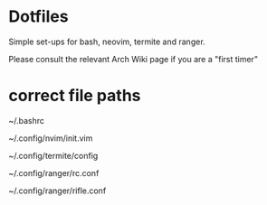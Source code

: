 # Dotfiles

Simple set-ups for bash, neovim, termite and ranger.

Please consult the relevant Arch Wiki page if you are a "first timer"

# correct file paths

~/.bashrc

~/.config/nvim/init.vim

~/.config/termite/config

~/.config/ranger/rc.conf

~/.config/ranger/rifle.conf
